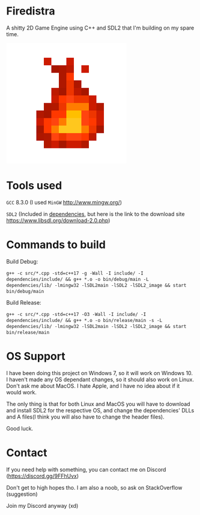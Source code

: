 # Firedistra
A shitty 2D Game Engine using C++ and SDL2 that I'm building on my spare time.

![alt text](https://github.com/ByRussX/Firedistra/blob/master/extras/big-logo.png)


# Tools used
`GCC` 8.3.0 (I used `MinGW` http://www.mingw.org/)

`SDL2` (Included in <a href = https://github.com/ByRussX/Firedistra/tree/master/dependencies>dependencies</a>, but here is the link to the download site https://www.libsdl.org/download-2.0.php)

# Commands to build
Build Debug:

```
g++ -c src/*.cpp -std=c++17 -g -Wall -I include/ -I dependencies/include/ && g++ *.o -o bin/debug/main -L dependencies/lib/ -lmingw32 -lSDL2main -lSDL2 -lSDL2_image && start bin/debug/main
```

Build Release:

```
g++ -c src/*.cpp -std=c++17 -O3 -Wall -I include/ -I dependencies/include/ && g++ *.o -o bin/release/main -s -L dependencies/lib/ -lmingw32 -lSDL2main -lSDL2 -lSDL2_image && start bin/release/main
```

# OS Support
I have been doing this project on Windows 7, so it will work on Windows 10. I haven't made any OS dependant changes, so it should also work on Linux.
Don't ask me about MacOS. I hate Apple, and I have no idea about if it would work.

The only thing is that for both Linux and MacOS you will have to download and install SDL2 for the respective OS, and change the dependencies' DLLs and A files(I think you will also have to change the header files).

Good luck.

# Contact
If you need help with something, you can contact me on Discord (https://discord.gg/9FFhUvx)

Don't get to high hopes tho. I am also a noob, so ask on StackOverflow (suggestion)

Join my Discord anyway (xd)